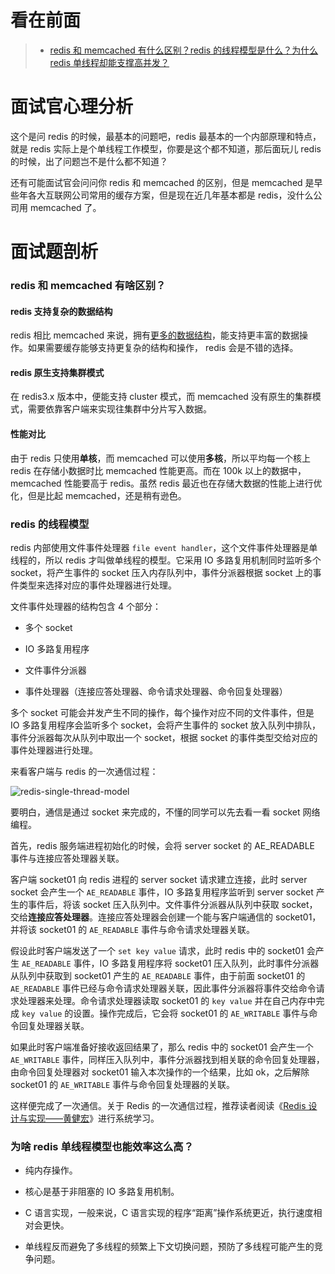 看在前面
====

> * <a href="https://github.com/doocs/advanced-java/blob/master/docs/high-concurrency/redis-single-thread-model.md">redis 和 memcached 有什么区别？redis 的线程模型是什么？为什么 redis 单线程却能支撑高并发？</a>

面试官心理分析
====

这个是问 redis 的时候，最基本的问题吧，redis 最基本的一个内部原理和特点，就是 redis 实际上是个单线程工作模型，你要是这个都不知道，那后面玩儿 redis 的时候，出了问题岂不是什么都不知道？

还有可能面试官会问问你 redis 和 memcached 的区别，但是 memcached 是早些年各大互联网公司常用的缓存方案，但是现在近几年基本都是 redis，没什么公司用 memcached 了。

面试题剖析
====

<h3>redis 和 memcached 有啥区别？</h3>

<h4>redis 支持复杂的数据结构</h4>

redis 相比 memcached 来说，拥有<a href="https://github.com/doocs/advanced-java/blob/master/docs/high-concurrency/redis-data-types.md">更多的数据结构</a>，能支持更丰富的数据操作。如果需要缓存能够支持更复杂的结构和操作， redis 会是不错的选择。

<h4>redis 原生支持集群模式</h4>

在 redis3.x 版本中，便能支持 cluster 模式，而 memcached 没有原生的集群模式，需要依靠客户端来实现往集群中分片写入数据。

<h4>性能对比</h4>

由于 redis 只使用**单核**，而 memcached 可以使用**多核**，所以平均每一个核上 redis 在存储小数据时比 memcached 性能更高。而在 100k 以上的数据中，memcached 性能要高于 redis。虽然 redis 最近也在存储大数据的性能上进行优化，但是比起 memcached，还是稍有逊色。

<h3>redis 的线程模型</h3>

redis 内部使用文件事件处理器 ```file event handler```，这个文件事件处理器是单线程的，所以 redis 才叫做单线程的模型。它采用 IO 多路复用机制同时监听多个 socket，将产生事件的 socket 压入内存队列中，事件分派器根据 socket 上的事件类型来选择对应的事件处理器进行处理。

文件事件处理器的结构包含 4 个部分：

* 多个 socket

* IO 多路复用程序

* 文件事件分派器

* 事件处理器（连接应答处理器、命令请求处理器、命令回复处理器）

多个 socket 可能会并发产生不同的操作，每个操作对应不同的文件事件，但是 IO 多路复用程序会监听多个 socket，会将产生事件的 socket 放入队列中排队，事件分派器每次从队列中取出一个 socket，根据 socket 的事件类型交给对应的事件处理器进行处理。

来看客户端与 redis 的一次通信过程：

![redis-single-thread-model](https://github.com/DemoTransfer/demotransfer/blob/master/java/interview/%E7%BC%93%E5%AD%98/picture/redis-single-thread-model.png)

要明白，通信是通过 socket 来完成的，不懂的同学可以先去看一看 socket 网络编程。

首先，redis 服务端进程初始化的时候，会将 server socket 的 AE_READABLE 事件与连接应答处理器关联。

客户端 socket01 向 redis 进程的 server socket 请求建立连接，此时 server socket 会产生一个 ```AE_READABLE``` 事件，IO 多路复用程序监听到 server socket 产生的事件后，将该 socket 压入队列中。文件事件分派器从队列中获取 socket，交给**连接应答处理器**。连接应答处理器会创建一个能与客户端通信的 socket01，并将该 socket01 的 ```AE_READABLE``` 事件与命令请求处理器关联。

假设此时客户端发送了一个 ```set key value``` 请求，此时 redis 中的 socket01 会产生 ```AE_READABLE``` 事件，IO 多路复用程序将 socket01 压入队列，此时事件分派器从队列中获取到 socket01 产生的 ```AE_READABLE``` 事件，由于前面 socket01 的 ```AE_READABLE``` 事件已经与命令请求处理器关联，因此事件分派器将事件交给命令请求处理器来处理。命令请求处理器读取 socket01 的 ```key value``` 并在自己内存中完成 ```key value``` 的设置。操作完成后，它会将 socket01 的 ```AE_WRITABLE``` 事件与命令回复处理器关联。

如果此时客户端准备好接收返回结果了，那么 redis 中的 socket01 会产生一个 ```AE_WRITABLE``` 事件，同样压入队列中，事件分派器找到相关联的命令回复处理器，由命令回复处理器对 socket01 输入本次操作的一个结果，比如 ok，之后解除 socket01 的 ```AE_WRITABLE``` 事件与命令回复处理器的关联。

这样便完成了一次通信。关于 Redis 的一次通信过程，推荐读者阅读《<a href="https://github.com/doocs/technical-books#database">Redis 设计与实现——黄健宏</a>》进行系统学习。

<h3>为啥 redis 单线程模型也能效率这么高？</h3>

* 纯内存操作。

* 核心是基于非阻塞的 IO 多路复用机制。

* C 语言实现，一般来说，C 语言实现的程序“距离”操作系统更近，执行速度相对会更快。

* 单线程反而避免了多线程的频繁上下文切换问题，预防了多线程可能产生的竞争问题。
